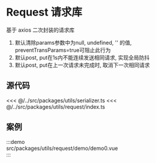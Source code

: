 # Request 请求库
基于 axios 二次封装的请求库
1. 默认清除params参数中为null, undefined, '' 的值, preventTransParams=true可阻止此行为
2. 默认post, put在1s内不能连续发送相同请求, 实现全局防抖
3. 默认post, put在上一次请求未完成时, 取消下一次相同请求

## 源代码
<<< @/../src/packages/utils/serializer.ts
<<< @/../src/packages/utils/request/index.ts


## 案例

:::demo  
src/packages/utils/request/demo/demo0.vue  
:::
